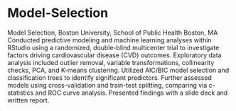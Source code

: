 # Model-Selection
Model Selection, Boston University, School of Public Health   Boston, MA   
	Conducted predictive modeling and machine learning analyses within RStudio using a randomized, double-blind multicenter trial to investigate factors driving cardiovascular disease (CVD) outcomes. Exploratory data analysis included outlier removal, variable transformations, collinearity checks, PCA, and K-means clustering. Utilized AIC/BIC model selection and classification trees to identify significant predictors. Further assessed models using cross-validation and train-test splitting, comparing via c-statistics and ROC curve analysis. Presented findings with a slide deck and written report.


